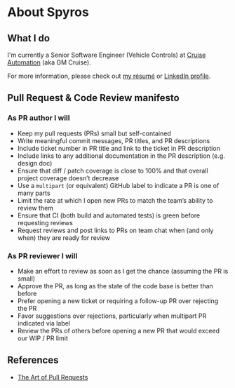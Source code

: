 # About Spyros

## What I do

I'm currently a Senior Software Engineer (Vehicle Controls)
at [Cruise Automation](https://getcruise.com) (aka GM Cruise).

For more information, please check out
[my résumé](https://spmaniato.keybase.pub/docs/Spyros_resume.pdf)
or [LinkedIn profile](https://www.linkedin.com/in/spmaniato).

## Pull Request & Code Review manifesto

### As PR author I will

* Keep my pull requests (PRs) small but self-contained
* Write meaningful commit messages, PR titles, and PR descriptions
* Include ticket number in PR title and link to the ticket in PR description
* Include links to any additional documentation in the PR description (e.g. design doc)
* Ensure that diff / patch coverage is close to 100% and that overall project coverage doesn’t decrease
* Use a `multipart` (or equivalent) GitHub label to indicate a PR is one of many parts
* Limit the rate at which I open new PRs to match the team’s ability to review them
* Ensure that CI (both build and automated tests) is green before requesting reviews
* Request reviews and post links to PRs on team chat when (and only when) they are ready for review

### As PR reviewer I will

* Make an effort to review as soon as I get the chance (assuming the PR is small)
* Approve the PR, as long as the state of the code base is better than before
* Prefer opening a new ticket or requiring a follow-up PR over rejecting the PR
* Favor suggestions over rejections, particularly when multipart PR indicated via label
* Review the PRs of others before opening a new PR that would exceed our WIP / PR limit

## References

* [The Art of Pull Requests](https://hackernoon.com/the-art-of-pull-requests-6f0f099850f9)
